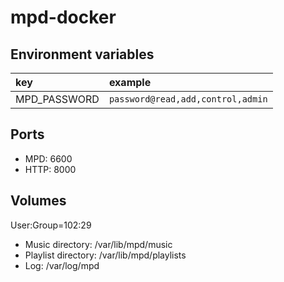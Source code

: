 # mpd-docker

## Environment variables

|key|example|
|:--|:--|
|MPD_PASSWORD|`password@read,add,control,admin`|

## Ports

- MPD: 6600
- HTTP: 8000

## Volumes

User:Group=102:29

- Music directory: /var/lib/mpd/music
- Playlist directory: /var/lib/mpd/playlists
- Log: /var/log/mpd

